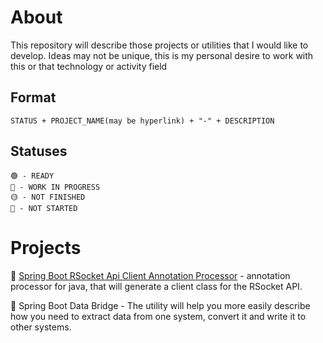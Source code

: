 # About
This repository will describe those projects or utilities that I would like to develop. Ideas may not be unique, this is my personal desire to work with this or that technology or activity field
## Format
    STATUS + PROJECT_NAME(may be hyperlink) + "-" + DESCRIPTION

## Statuses
    🟢 - READY
    🔵 - WORK IN PROGRESS
    🟡 - NOT FINISHED
    🔴 - NOT STARTED

# Projects
🔵 [Spring Boot RSocket Api Client Annotation Processor](https://github.com/Fadesml/spring-boot-rsocket-api-client-annotation-processor) - annotation processor for java, that will generate a client class for the RSocket API.
    
🔴 Spring Boot Data Bridge - The utility will help you more easily describe how you need to extract data from one system, convert it and write it to other systems.
